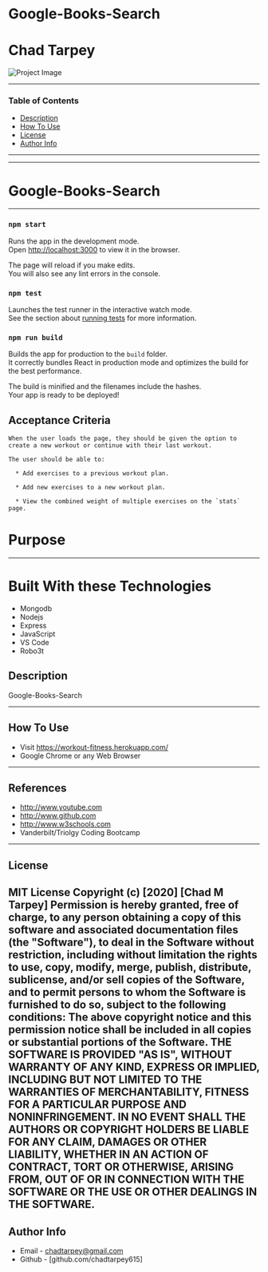 # Google-Books-Search
# Chad Tarpey
![Project Image](images/fitness.png)

---

### Table of Contents
- [Description](#description)
- [How To Use](#how-to-use)
- [License](#license)
- [Author Info](#author-info)
---

---

# Google-Books-Search


---

### `npm start`

Runs the app in the development mode.\
Open [http://localhost:3000](http://localhost:3000) to view it in the browser.

The page will reload if you make edits.\
You will also see any lint errors in the console.

### `npm test`

Launches the test runner in the interactive watch mode.\
See the section about [running tests](https://facebook.github.io/create-react-app/docs/running-tests) for more information.

### `npm run build`

Builds the app for production to the `build` folder.\
It correctly bundles React in production mode and optimizes the build for the best performance.

The build is minified and the filenames include the hashes.\
Your app is ready to be deployed!

## Acceptance Criteria
```
When the user loads the page, they should be given the option to create a new workout or continue with their last workout.

The user should be able to:

  * Add exercises to a previous workout plan.

  * Add new exercises to a new workout plan.

  * View the combined weight of multiple exercises on the `stats` page.
```

# Purpose
---



# Built With these Technologies
* Mongodb
* Nodejs
* Express
* JavaScript
* VS Code
* Robo3t



## Description
Google-Books-Search


---
## How To Use
- Visit   https://workout-fitness.herokuapp.com/
- Google Chrome or any Web Browser
---
## References
- http://www.youtube.com
- http://www.github.com
- http://www.w3schools.com
- Vanderbilt/Triolgy Coding Bootcamp
---
## License
MIT License
Copyright (c) [2020] [Chad M Tarpey]
Permission is hereby granted, free of charge, to any person obtaining a copy
of this software and associated documentation files (the "Software"), to deal
in the Software without restriction, including without limitation the rights
to use, copy, modify, merge, publish, distribute, sublicense, and/or sell
copies of the Software, and to permit persons to whom the Software is
furnished to do so, subject to the following conditions:
The above copyright notice and this permission notice shall be included in all
copies or substantial portions of the Software.
THE SOFTWARE IS PROVIDED "AS IS", WITHOUT WARRANTY OF ANY KIND, EXPRESS OR
IMPLIED, INCLUDING BUT NOT LIMITED TO THE WARRANTIES OF MERCHANTABILITY,
FITNESS FOR A PARTICULAR PURPOSE AND NONINFRINGEMENT. IN NO EVENT SHALL THE
AUTHORS OR COPYRIGHT HOLDERS BE LIABLE FOR ANY CLAIM, DAMAGES OR OTHER
LIABILITY, WHETHER IN AN ACTION OF CONTRACT, TORT OR OTHERWISE, ARISING FROM,
OUT OF OR IN CONNECTION WITH THE SOFTWARE OR THE USE OR OTHER DEALINGS IN THE
SOFTWARE.
---
## Author Info
- Email - [chadtarpey@gmail.com](chadtarpey@gmail.com)
- Github - [github.com/chadtarpey615]


